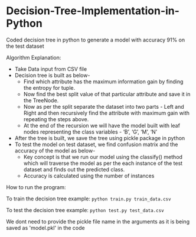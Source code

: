 # Decision-Tree-Implementation-in-Python
Coded decision tree in python to generate a model with accuracy 91% on the test dataset


Algorithm Explanation:
- Take Data input from CSV file
- Decision tree is built as below-
    - Find which attribute has the maximum information gain by finding the
    entropy for tuple.
    - Now find the best split value of that particular attribute and save it in the
    TreeNode.
    - Now as per the split separate the dataset into two parts - Left and Right and
    then recursively find the attribute with maximum gain with repeating the
    steps above.
    - At the end of the recursion we will have the model built with leaf nodes
    representing the class variables - ‘B’, ‘G’, ‘M’, ‘N’
- After the tree is built, we save the tree using pickle package in python
- To test the model on test dataset, we find confusion matrix and the accuracy of
the model as below-
    - Key concept is that we run our model using the classify() method which will
    traverse the model as per the each instance of the test dataset and finds out
    the predicted class.
    - Accuracy is calculated using the number of instances
    

How to run the program:

To train the decision tree example:
``` python train.py train_data.csv ```

To test the decision tree example:
``` python test.py test_data.csv ```

We dont need to provide the pickle file name in the arguments as it is being saved as 'model.pkl' in the code
